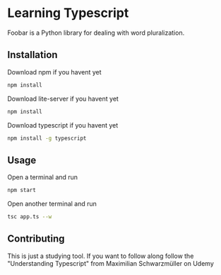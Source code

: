 # Learning Typescript

Foobar is a Python library for dealing with word pluralization.

## Installation

Download npm if you havent yet
```bash
npm install
```

Download lite-server if you havent yet
```bash
npm install
```
Download typescript if you havent yet
```bash
npm install -g typescript
```
## Usage

Open a terminal and run 
```bash
npm start
```

Open another terminal and run 
```bash
tsc app.ts --w
```

## Contributing

This is just a studying tool. If you want to follow along follow the "Understanding Typescript" from Maximilian Schwarzmüller on Udemy
